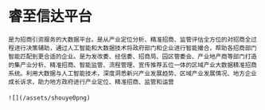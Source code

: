 # 睿至信达平台

    是为招商引资服务的大数据平台。是从产业定位分析、精准招商、监管评估全方位的对招商全过程进行决策辅助，通过人工智能和大数据技术将政府部门和企业进行智能撮合，帮助各招商部门智能匹配到更合适的企业。是为发改委、经信委、招商局、园区管委会、产业地产商等部门打造的集产业分析、精准招商、智能监管、流程管理、宣传推荐五位一体的区域产业大数据精准招商系统。利用大数据与人工智能技术，深度洞悉新兴产业发展趋势、区域产业发展情况、地方企业成长诉求，助力地方政府进行产业定位、精准招商、监管和运营

    ![](/assets/shouye0png)

